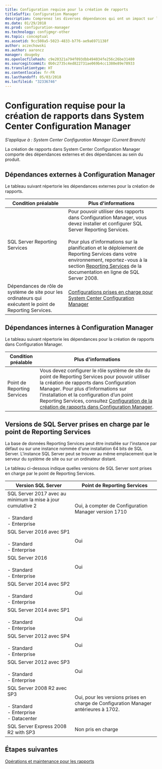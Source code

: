 ```yaml
---
title: Configuration requise pour la création de rapports
titleSuffix: Configuration Manager
description: Comprenez les diverses dépendances qui ont un impact sur l’utilisation des rapports dans System Center Configuration Manager.
ms.date: 01/29/2018
ms.prod: configuration-manager
ms.technology: configmgr-other
ms.topic: conceptual
ms.assetid: 9cc508a5-5023-4833-b776-ae9a6971138f
author: aczechowski
ms.author: aaroncz
manager: dougeby
ms.openlocfilehash: c9e20321a794f093dbb494034fe256c26be31480
ms.sourcegitcommit: 0b0c2735c4ed822731ae069b4cc1380e89e78933
ms.translationtype: HT
ms.contentlocale: fr-FR
ms.lasthandoff: 05/03/2018
ms.locfileid: "32336746"
---
```

# <a name="prerequisites-for-reporting-in-system-center-configuration-manager"></a>Configuration requise pour la création de rapports dans System Center Configuration Manager

*S’applique à : System Center Configuration Manager (Current Branch)*

La création de rapports dans System Center Configuration Manager comporte des dépendances externes et des dépendances au sein du produit.  

## <a name="dependencies-external-to-configuration-manager"></a>Dépendances externes à Configuration Manager  
 Le tableau suivant répertorie les dépendances externes pour la création de rapports.  

|Condition préalable|Plus d'informations|  
|------------------|----------------------|  
|SQL Server Reporting Services|Pour pouvoir utiliser des rapports dans Configuration Manager, vous devez installer et configurer SQL Server Reporting Services.<br /><br /> Pour plus d'informations sur la planification et le déploiement de Reporting Services dans votre environnement, reportez-vous à la section [Reporting Services](http://go.microsoft.com/fwlink/p/?LinkId=212032) de la documentation en ligne de SQL Server 2008.|  
|Dépendances de rôle de système de site pour les ordinateurs qui exécutent le point de Reporting Services.|[Configurations prises en charge pour System Center Configuration Manager](../../../core/plan-design/configs/supported-configurations.md)|  

## <a name="dependencies-internal-to-configuration-manager"></a>Dépendances internes à Configuration Manager  
 Le tableau suivant répertorie les dépendances pour la création de rapports dans Configuration Manager.  

|Condition préalable|Plus d'informations|  
|------------------|----------------------|  
|Point de Reporting Services|Vous devez configurer le rôle système de site du point de Reporting Services pour pouvoir utiliser la création de rapports dans Configuration Manager. Pour plus d’informations sur l’installation et la configuration d’un point Reporting Services, consultez [Configuration de la création de rapports dans Configuration Manager](../../../core/servers/manage/configuring-reporting.md).|  

## <a name="supported-sql-server-versions-for-the-reporting-services-point"></a>Versions de SQL Server prises en charge par le point de Reporting Services  
 La base de données Reporting Services peut être installée sur l'instance par défaut ou sur une instance nommée d'une installation 64 bits de SQL Server. L'instance SQL Server peut se trouver au même emplacement que le serveur du système de site ou sur un ordinateur distant.  

 Le tableau ci-dessous indique quelles versions de SQL Server sont prises en charge par le point de Reporting Services.  

|Version SQL Server|Point de Reporting Services|  
|------------------------|------------------------------|
|SQL Server 2017 avec au minimum la mise à jour cumulative 2<br /><br /> -   Standard<br />-   Enterprise|Oui, à compter de Configuration Manager version 1710|  
|SQL Server 2016 avec SP1<br /><br /> -   Standard<br />-   Enterprise|Oui| 
|SQL Server 2016<br /><br /> -   Standard<br />-   Enterprise|Oui|
|SQL Server 2014 avec SP2<br /><br /> -   Standard<br />-   Enterprise|Oui|
|SQL Server 2014 avec SP1<br /><br /> -   Standard<br />-   Enterprise|Oui|
|SQL Server 2012 avec SP4 <br /><br /> -   Standard<br />-   Enterprise|Oui|  
|SQL Server 2012 avec SP3 <br /><br /> -   Standard<br />-   Enterprise|Oui|  
|SQL Server 2008 R2 avec SP3<br /><br /> -   Standard<br />-   Enterprise<br />-   Datacenter|Oui, pour les versions prises en charge de Configuration Manager antérieures à 1702.|  
|SQL Server Express 2008 R2 with SP3|Non pris en charge| 




## <a name="next-steps"></a>Étapes suivantes
[Opérations et maintenance pour les rapports](operations-and-maintenance-for-reporting.md)
